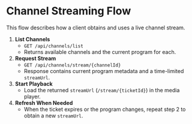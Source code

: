 # Channel Streaming Flow

This flow describes how a client obtains and uses a live channel stream.

1. **List Channels**
   - `GET /api/channels/list`
   - Returns available channels and the current program for each.
2. **Request Stream**
   - `GET /api/channels/stream/{channelId}`
   - Response contains current program metadata and a time-limited `streamUrl`.
3. **Start Playback**
   - Load the returned `streamUrl` (`/stream/{ticketId}`) in the media player.
4. **Refresh When Needed**
   - When the ticket expires or the program changes, repeat step 2 to obtain a new `streamUrl`.
